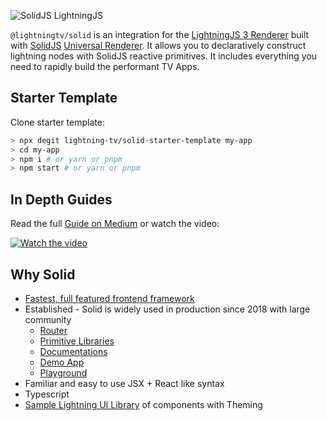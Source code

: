 <p>
  <img src="https://assets.solidjs.com/banner?project=Library&type=solid-lightning" alt="SolidJS LightningJS" />
</p>

`@lightningtv/solid` is an integration for the [LightningJS 3 Renderer](https://github.com/lightning-js/renderer) built with [SolidJS](https://www.solidjs.com/) [Universal Renderer](https://github.com/solidjs/solid/releases/tag/v1.2.0). It allows you to declaratively construct lightning nodes with SolidJS reactive primitives. It includes everything you need to rapidly build the performant TV Apps.

## Starter Template

Clone starter template:

```bash
> npx degit lightning-tv/solid-starter-template my-app
> cd my-app
> npm i # or yarn or pnpm
> npm start # or yarn or pnpm
```

## In Depth Guides

Read the full [Guide on Medium](https://medium.com/@chiefcll/lightning-3-the-basics-of-solidjs-e6e21d73205e) or watch the video:

[![Watch the video](https://img.youtube.com/vi/9UU7Ntf7Tww/0.jpg)](https://www.youtube.com/watch?v=9UU7Ntf7Tww)

## Why Solid

- [Fastest, full featured frontend framework](https://dev.to/ryansolid/introducing-the-solidjs-ui-library-4mck)
- Established - Solid is widely used in production since 2018 with large community
  - [Router](https://github.com/solidjs/solid-router)
  - [Primitive Libraries](https://github.com/solidjs-community/solid-primitives)
  - [Documentations](https://docs.solidjs.com/)
  - [Demo App](https://lightning-tv.github.io/solid-demo-app/#/)
  - [Playground](https://playground.solidjs.com/)
- Familiar and easy to use JSX + React like syntax
- Typescript
- [Sample Lightning UI Library](https://github.com/rdkcentral/solid-ui) of components with Theming

